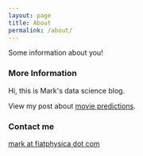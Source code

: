 ```yaml
---
layout: page
title: About
permalink: /about/
---
```


Some information about you!

### More Information

Hi, this is Mark's data science blog.

View my post about <a href="_posts/movie-predictions.md">movie predictions</a>. 

### Contact me

[mark at fiatphysica dot com](mailto:mark@fiatphysica.com)
